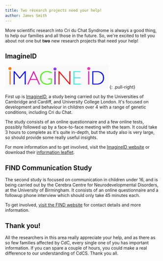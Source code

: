 ```yaml
---
title: Two research projects need your help!
author: James Smith
---
```

More scientific research into Cri du Chat Syndrome is always a good thing, to help our families and all those in the future. So, we're excited to tell you about not one but **two** new research projects that need your help!

## ImagineID

![ImagineID](/img/posts/2016-09-26/imagine_id.png)
{: .pull-right}

First up is [ImagineID](http://www.imagine-id.org/), a study being carried out by the Universities of Cambridge and Cardiff, and University College London. It's focused on development and behaviour in children over 4 with a range of genetic conditions, including Cri du Chat.

The study consists of an online questionnaire and a few online tests, possibly followed up by a face-to-face meeting with the team. It could take 3 hours to complete as it's quite in-depth, but the study also is very large, so should provide some really useful insights.

For more information and to get involved, visit the [ImagineID website](http://www.imagine-id.org/) or download their [information leaflet](/downloads/IMAGINE_ID_Invitation_v1_1_160222.pdf).

## FIND Communication Study

The second study is focused on communication in children under 16, and is being carried out by the Cerebra Centre for Neurodevelopmental Disorders, at the University of Birmingham. It consists of an online questionnaire and a followup phone interview which should only take 45 minutes each.

To get involved, [visit the FIND website](http://www.findresources.co.uk/the-communication-profile-of-cri-du-chat-syndrome) for contact details and more information.

## Thank you!

All the researchers in this area really appreciate your help, and as there as so few families affected by CdC, every single one of you has important information. If you can spare a couple of hours, you could make a real difference to our understanding of CdCS. Thank you all.